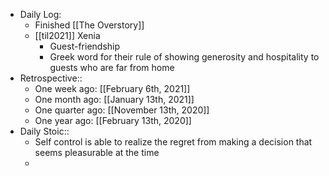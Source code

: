 - Daily Log:
    - Finished [[The Overstory]]
    - [[til2021]] Xenia
        - Guest-friendship
        - Greek word for their rule of showing generosity and hospitality to guests who are far from home
- Retrospective::
    - One week ago: [[February 6th, 2021]]
    - One month ago: [[January 13th, 2021]]
    - One quarter ago: [[November 13th, 2020]]
    - One year ago: [[February 13th, 2020]]
- Daily Stoic::
    - Self control is able to realize the regret from making a decision that seems pleasurable at the time
    -

